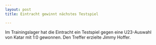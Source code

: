 ```yaml
---
layout: post
title: Eintracht gewinnt nächstes Testspiel

---
```


Im Trainingslager hat die Eintracht ein Testspiel gegen eine U23-Auswahl von Katar mit 1:0 gewonnen. Den Treffer erzielte Jimmy Hoffer.


